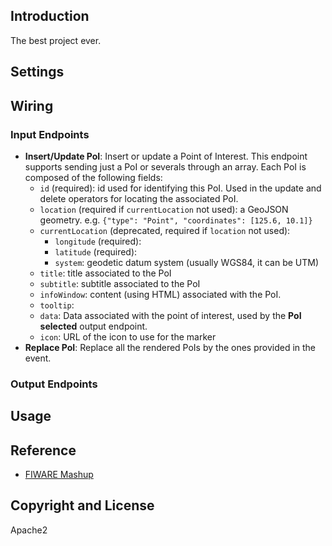 ## Introduction

The best project ever.

## Settings

## Wiring

### Input Endpoints

- **Insert/Update PoI**: Insert or update a Point of Interest. This endpoint
  supports sending just a PoI or severals through an array. Each PoI is composed
  of the following fields:
    - `id` (required): id used for identifying this PoI. Used in the update and
        delete operators for locating the associated PoI.
    - `location` (required if `currentLocation` not used): a GeoJSON geometry.
      e.g. `{"type": "Point", "coordinates": [125.6, 10.1]}`
    - `currentLocation` (deprecated, required if `location` not used):
        - `longitude` (required):
		- `latitude` (required):
        - `system`: geodetic datum system (usually WGS84, it can be UTM)
	- `title`: title associated to the PoI
    - `subtitle`: subtitle associated to the PoI
    - `infoWindow`: content (using HTML) associated with the PoI.
    - `tooltip`: 
    - `data`: Data associated with the point of interest, used by the **PoI
      selected** output endpoint.
    - `icon`: URL of the icon to use for the marker
- **Replace PoI**: Replace all the rendered PoIs by the ones provided in the
  event.

### Output Endpoints

## Usage

## Reference

- [FIWARE Mashup](https://mashup.lab.fiware.org/)

## Copyright and License

Apache2
